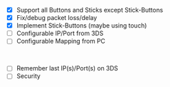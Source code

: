 - [x] Support all Buttons and Sticks except Stick-Buttons
- [x] Fix/debug packet loss/delay
- [x] Implement Stick-Buttons (maybe using touch)
- [ ] Configurable IP/Port from 3DS
- [ ] Configurable Mapping from PC

<br>

- [ ] Remember last IP(s)/Port(s) on 3DS
- [ ] Security
